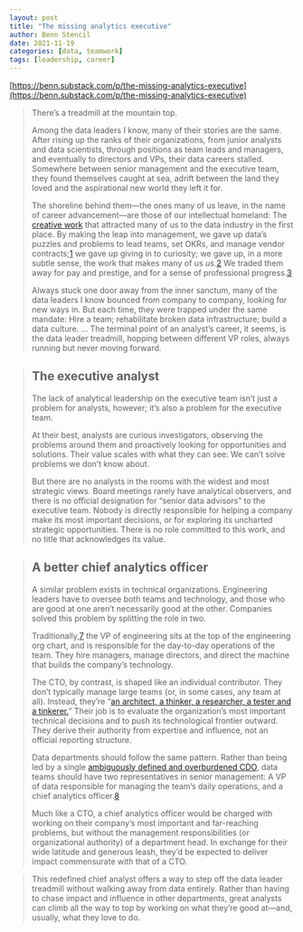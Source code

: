 ```yaml
---
layout: post
title: "The missing analytics executive"
author: Benn Stencil
date: 2021-11-19
categories: [data, teamwork]
tags: [leadership, career]
---
```

[https://benn.substack.com/p/the-missing-analytics-executive](https://benn.substack.com/p/the-missing-analytics-executive)

> There’s a treadmill at the mountain top.
>
> Among the data leaders I know, many of their stories are the same. After rising up the ranks of their organizations, from junior analysts and data scientists, through positions as team leads and managers, and eventually to directors and VPs, their data careers stalled. Somewhere between senior management and the executive team, they found themselves caught at sea, adrift between the land they loved and the aspirational new world they left it for. 
>
> The shoreline behind them—the ones many of us leave, in the name of career advancement—are those of our intellectual homeland: The [creative work](https://benn.substack.com/p/analytics-is-a-mess) that attracted many of us to the data industry in the first place. By making the leap into management, we gave up data’s puzzles and problems to lead teams, set OKRs, and manage vendor contracts;[1](https://benn.substack.com/p/the-missing-analytics-executive?token=eyJ1c2VyX2lkIjoxMzU2MjcyMywicG9zdF9pZCI6NDQyOTk2MTksIl8iOiJPcFNseSIsImlhdCI6MTYzNzk2NTU1MiwiZXhwIjoxNjM3OTY5MTUyLCJpc3MiOiJwdWItMjM1ODgiLCJzdWIiOiJwb3N0LXJlYWN0aW9uIn0.bVLKVVrzE6Qx5eywo4ws_CtKubLcNB1FCIsHmPDJtbg#footnote-1) we gave up giving in to curiosity; we gave up, in a more subtle sense, the work that makes many of us *us.*[2](https://benn.substack.com/p/the-missing-analytics-executive?token=eyJ1c2VyX2lkIjoxMzU2MjcyMywicG9zdF9pZCI6NDQyOTk2MTksIl8iOiJPcFNseSIsImlhdCI6MTYzNzk2NTU1MiwiZXhwIjoxNjM3OTY5MTUyLCJpc3MiOiJwdWItMjM1ODgiLCJzdWIiOiJwb3N0LXJlYWN0aW9uIn0.bVLKVVrzE6Qx5eywo4ws_CtKubLcNB1FCIsHmPDJtbg#footnote-2) We traded them away for pay and prestige, and for a sense of professional progress.[3](https://benn.substack.com/p/the-missing-analytics-executive?token=eyJ1c2VyX2lkIjoxMzU2MjcyMywicG9zdF9pZCI6NDQyOTk2MTksIl8iOiJPcFNseSIsImlhdCI6MTYzNzk2NTU1MiwiZXhwIjoxNjM3OTY5MTUyLCJpc3MiOiJwdWItMjM1ODgiLCJzdWIiOiJwb3N0LXJlYWN0aW9uIn0.bVLKVVrzE6Qx5eywo4ws_CtKubLcNB1FCIsHmPDJtbg#footnote-3) 
>
> Always stuck one door away from the inner sanctum, many of the data leaders I know bounced from company to company, looking for new ways in. But each time, they were trapped under the same mandate: Hire a team; rehabilitate broken data infrastructure; build a data culture. ... The terminal point of an analyst’s career, it seems, is the data leader treadmill, hopping between different VP roles, always running but never moving forward.

> ## The executive analyst
>
> The lack of analytical leadership on the executive team isn’t just a problem for analysts, however; it’s also a problem for the executive team. 
>
> At their best, analysts are curious investigators, observing the problems around them and proactively looking for opportunities and solutions. Their value scales with what they can see: We can’t solve problems we don’t know about.
>
> But there are no analysts in the rooms with the widest and most strategic views. Board meetings rarely have analytical observers, and there is no official designation for “senior data advisors” to the executive team. Nobody is directly responsible for helping a company make its most important decisions, or for exploring its uncharted strategic opportunities. There is no role committed to this work, and no title that acknowledges its value.

> ## A better chief analytics officer
>
> A similar problem exists in technical organizations. Engineering leaders have to oversee both teams and technology, and those who are good at one aren’t necessarily good at the other. Companies solved this problem by splitting the role in two. 
>
> Traditionally,[7](https://benn.substack.com/p/the-missing-analytics-executive?token=eyJ1c2VyX2lkIjoxMzU2MjcyMywicG9zdF9pZCI6NDQyOTk2MTksIl8iOiJPcFNseSIsImlhdCI6MTYzNzk2NTU1MiwiZXhwIjoxNjM3OTY5MTUyLCJpc3MiOiJwdWItMjM1ODgiLCJzdWIiOiJwb3N0LXJlYWN0aW9uIn0.bVLKVVrzE6Qx5eywo4ws_CtKubLcNB1FCIsHmPDJtbg#footnote-7) the VP of engineering sits at the top of the engineering org chart, and is responsible for the day-to-day operations of the team. They hire managers, manage directors, and direct the machine that builds the company’s technology.
>
> The CTO, by contrast, is shaped like an individual contributor. They don’t typically manage large teams (or, in some cases, any team at all). Instead, they’re “[an architect, a thinker, a researcher, a tester and a tinkerer.](https://avc.com/2011/10/vp-engineering-vs-cto/)” Their job is to evaluate the organization’s most important technical decisions and to push its technological frontier outward. They derive their authority from expertise and influence, not an official reporting structure. 
>
> Data departments should follow the same pattern. Rather than being led by a single [ambiguously defined and overburdened CDO](https://hbr.org/2020/02/are-you-asking-too-much-of-your-chief-data-officer), data teams should have two representatives in senior management: A VP of data responsible for managing the team’s daily operations, and a chief analytics officer.[8](https://benn.substack.com/p/the-missing-analytics-executive?token=eyJ1c2VyX2lkIjoxMzU2MjcyMywicG9zdF9pZCI6NDQyOTk2MTksIl8iOiJPcFNseSIsImlhdCI6MTYzNzk2NTU1MiwiZXhwIjoxNjM3OTY5MTUyLCJpc3MiOiJwdWItMjM1ODgiLCJzdWIiOiJwb3N0LXJlYWN0aW9uIn0.bVLKVVrzE6Qx5eywo4ws_CtKubLcNB1FCIsHmPDJtbg#footnote-8)
>
> Much like a CTO, a chief analytics officer would be charged with working on their company’s most important and far-reaching problems, but without the management responsibilities (or organizational authority) of a department head. In exchange for their wide latitude and generous leash, they’d be expected to deliver impact commensurate with that of a CTO. 

> This redefined chief analyst offers a way to step off the data leader treadmill without walking away from data entirely. Rather than having to chase impact and influence in other departments, great analysts can climb all the way to top by working on what they’re good at—and, usually, what they love to do. 

